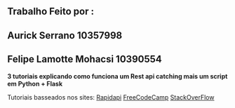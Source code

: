 ## Trabalho Feito por :
## Aurick Serrano 10357998
## Felipe Lamotte Mohacsi 10390554

__3 tutoriais explicando como funciona um Rest api catching mais um script em Python + Flask__

Tutoriais basseados nos sites:
[Rapidapi](https://rapidapi.com/guides/api-caching-with-http-headers)
[FreeCodeCamp](https://www.freecodecamp.org/news/an-in-depth-introduction-to-http-caching-cache-control-vary/)
[StackOverFlow](https://stackoverflow.blog/2020/03/02/best-practices-for-rest-api-design/)

